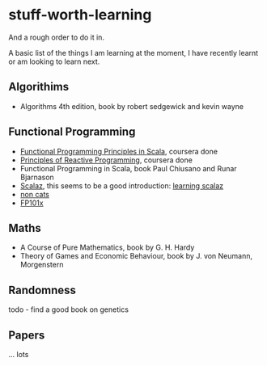 # stuff-worth-learning

And a rough order to do it in.

A basic list of the things I am learning at the moment, I have recently learnt or am looking to learn next.


## Algorithims

- Algorithms 4th edition, book by robert sedgewick and kevin wayne

## Functional Programming

- [Functional Programming Principles in Scala](https://www.coursera.org/course/progfun), coursera done
- [Principles of Reactive Programming](https://www.coursera.org/course/reactive), coursera done
- Functional Programming in Scala, book Paul Chiusano and Runar Bjarnason
- [Scalaz](https://github.com/scalaz/scalaz), this seems to be a good introduction: [learning scalaz](http://eed3si9n.com/learning-scalaz/)
- [non cats](https://github.com/non/cats)
- [FP101x](https://courses.edx.org/courses/course-v1:DelftX+FP101x+3T2015/)


## Maths

- A Course of Pure Mathematics, book by G. H. Hardy
- Theory of Games and Economic Behaviour, book by J. von Neumann, Morgenstern

## Randomness

todo - find a good book on genetics


## Papers

... lots